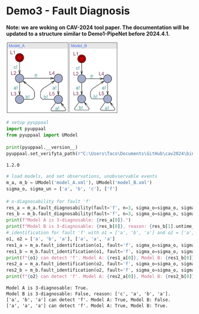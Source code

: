 # Demo3 - Fault Diagnosis

**Note: we are woking on CAV-2024 tool paper. The documentation will be updated to a structure similar to Demo1-PipeNet before 2024.4.1.**

<img src=models.jpg width=300 />


```python
# setup pyuppaal
import pyuppaal
from pyuppaal import UModel

print(pyuppaal.__version__)
pyuppaal.set_verifyta_path(r"C:\Users\Taco\Documents\GitHub\cav2024\bin\uppaal64-4.1.26\bin-Windows\verifyta.exe")
```

    1.2.0
    


```python
# load models, and set observations, unobvservable events
m_a, m_b = UModel('model_A.xml'), UModel('model_B.xml')
sigma_o, sigma_un = ['a', 'b', 'c'], ['f']

# n-diagnosability for fault 'f'
res_a = m_a.fault_diagnosability(fault='f', n=3, sigma_o=sigma_o, sigma_un=sigma_un)
res_b = m_b.fault_diagnosability(fault='f', n=3, sigma_o=sigma_o, sigma_un=sigma_un)
print(f"Model A is 3-diagnosable: {res_a[0]}.")
print(f"Model B is 3-diagnosable: {res_b[0]}, reason: {res_b[1].untime_pattern}.")
# identification for fault 'f' with o1 = ['a', 'b', 'a'] and o2 = ['a', 'a', 'a']
o1, o2 = ['a', 'b', 'a'], ['a', 'a', 'a']
res1_a = m_a.fault_identification(o1, fault='f', sigma_o=sigma_o, sigma_un=sigma_un)
res1_b = m_b.fault_identification(o1, fault='f', sigma_o=sigma_o, sigma_un=sigma_un)
print(f"{o1} can detect 'f'. Model A: {res1_a[0]}, Model B: {res1_b[0]}.")
res2_a = m_a.fault_identification(o2, fault='f', sigma_o=sigma_o, sigma_un=sigma_un)
res2_b = m_b.fault_identification(o2, fault='f', sigma_o=sigma_o, sigma_un=sigma_un)
print(f"{o2} can detect 'f'. Model A: {res2_a[0]}, Model B: {res2_b[0]}.")
```

    Model A is 3-diagnosable: True.
    Model B is 3-diagnosable: False, reason: ['c', 'a', 'b', 'a'].
    ['a', 'b', 'a'] can detect 'f'. Model A: True, Model B: False.
    ['a', 'a', 'a'] can detect 'f'. Model A: True, Model B: True.
    
